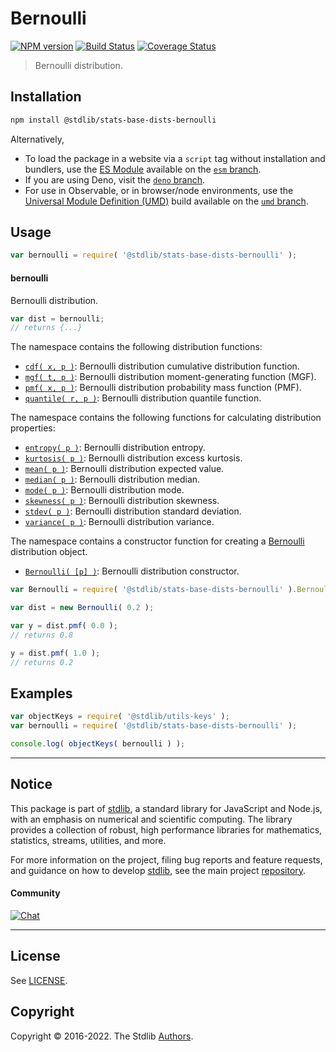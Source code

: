 <!--

@license Apache-2.0

Copyright (c) 2018 The Stdlib Authors.

Licensed under the Apache License, Version 2.0 (the "License");
you may not use this file except in compliance with the License.
You may obtain a copy of the License at

   http://www.apache.org/licenses/LICENSE-2.0

Unless required by applicable law or agreed to in writing, software
distributed under the License is distributed on an "AS IS" BASIS,
WITHOUT WARRANTIES OR CONDITIONS OF ANY KIND, either express or implied.
See the License for the specific language governing permissions and
limitations under the License.

-->

# Bernoulli

[![NPM version][npm-image]][npm-url] [![Build Status][test-image]][test-url] [![Coverage Status][coverage-image]][coverage-url] <!-- [![dependencies][dependencies-image]][dependencies-url] -->

> Bernoulli distribution.

<section class="installation">

## Installation

```bash
npm install @stdlib/stats-base-dists-bernoulli
```

Alternatively,

-   To load the package in a website via a `script` tag without installation and bundlers, use the [ES Module][es-module] available on the [`esm` branch][esm-url].
-   If you are using Deno, visit the [`deno` branch][deno-url].
-   For use in Observable, or in browser/node environments, use the [Universal Module Definition (UMD)][umd] build available on the [`umd` branch][umd-url].

</section>

<section class="usage">

## Usage

```javascript
var bernoulli = require( '@stdlib/stats-base-dists-bernoulli' );
```

#### bernoulli

Bernoulli distribution.

```javascript
var dist = bernoulli;
// returns {...}
```

The namespace contains the following distribution functions:

<!-- <toc pattern="*+(cdf|pmf|mgf|quantile)*"> -->

<div class="namespace-toc">

-   <span class="signature">[`cdf( x, p )`][@stdlib/stats/base/dists/bernoulli/cdf]</span><span class="delimiter">: </span><span class="description">Bernoulli distribution cumulative distribution function.</span>
-   <span class="signature">[`mgf( t, p )`][@stdlib/stats/base/dists/bernoulli/mgf]</span><span class="delimiter">: </span><span class="description">Bernoulli distribution moment-generating function (MGF).</span>
-   <span class="signature">[`pmf( x, p )`][@stdlib/stats/base/dists/bernoulli/pmf]</span><span class="delimiter">: </span><span class="description">Bernoulli distribution probability mass function (PMF).</span>
-   <span class="signature">[`quantile( r, p )`][@stdlib/stats/base/dists/bernoulli/quantile]</span><span class="delimiter">: </span><span class="description">Bernoulli distribution quantile function.</span>

</div>

<!-- </toc> -->

The namespace contains the following functions for calculating distribution properties:

<!-- <toc pattern="*+(entropy|kurtosis|mean|median|mode|skewness|stdev|variance)*"> -->

<div class="namespace-toc">

-   <span class="signature">[`entropy( p )`][@stdlib/stats/base/dists/bernoulli/entropy]</span><span class="delimiter">: </span><span class="description">Bernoulli distribution entropy.</span>
-   <span class="signature">[`kurtosis( p )`][@stdlib/stats/base/dists/bernoulli/kurtosis]</span><span class="delimiter">: </span><span class="description">Bernoulli distribution excess kurtosis.</span>
-   <span class="signature">[`mean( p )`][@stdlib/stats/base/dists/bernoulli/mean]</span><span class="delimiter">: </span><span class="description">Bernoulli distribution expected value.</span>
-   <span class="signature">[`median( p )`][@stdlib/stats/base/dists/bernoulli/median]</span><span class="delimiter">: </span><span class="description">Bernoulli distribution median.</span>
-   <span class="signature">[`mode( p )`][@stdlib/stats/base/dists/bernoulli/mode]</span><span class="delimiter">: </span><span class="description">Bernoulli distribution mode.</span>
-   <span class="signature">[`skewness( p )`][@stdlib/stats/base/dists/bernoulli/skewness]</span><span class="delimiter">: </span><span class="description">Bernoulli distribution skewness.</span>
-   <span class="signature">[`stdev( p )`][@stdlib/stats/base/dists/bernoulli/stdev]</span><span class="delimiter">: </span><span class="description">Bernoulli distribution standard deviation.</span>
-   <span class="signature">[`variance( p )`][@stdlib/stats/base/dists/bernoulli/variance]</span><span class="delimiter">: </span><span class="description">Bernoulli distribution variance.</span>

</div>

<!-- </toc> -->

The namespace contains a constructor function for creating a [Bernoulli][bernoulli-distribution] distribution object.

<!-- <toc pattern="*ctor*"> -->

<div class="namespace-toc">

-   <span class="signature">[`Bernoulli( [p] )`][@stdlib/stats/base/dists/bernoulli/ctor]</span><span class="delimiter">: </span><span class="description">Bernoulli distribution constructor.</span>

</div>

<!-- </toc> -->

```javascript
var Bernoulli = require( '@stdlib/stats-base-dists-bernoulli' ).Bernoulli;

var dist = new Bernoulli( 0.2 );

var y = dist.pmf( 0.0 );
// returns 0.8

y = dist.pmf( 1.0 );
// returns 0.2
```

</section>

<!-- /.usage -->

<section class="examples">

## Examples

<!-- TODO: better examples -->

<!-- eslint no-undef: "error" -->

```javascript
var objectKeys = require( '@stdlib/utils-keys' );
var bernoulli = require( '@stdlib/stats-base-dists-bernoulli' );

console.log( objectKeys( bernoulli ) );
```

</section>

<!-- /.examples -->

<!-- Section for related `stdlib` packages. Do not manually edit this section, as it is automatically populated. -->

<section class="related">

</section>

<!-- /.related -->

<!-- Section for all links. Make sure to keep an empty line after the `section` element and another before the `/section` close. -->


<section class="main-repo" >

* * *

## Notice

This package is part of [stdlib][stdlib], a standard library for JavaScript and Node.js, with an emphasis on numerical and scientific computing. The library provides a collection of robust, high performance libraries for mathematics, statistics, streams, utilities, and more.

For more information on the project, filing bug reports and feature requests, and guidance on how to develop [stdlib][stdlib], see the main project [repository][stdlib].

#### Community

[![Chat][chat-image]][chat-url]

---

## License

See [LICENSE][stdlib-license].


## Copyright

Copyright &copy; 2016-2022. The Stdlib [Authors][stdlib-authors].

</section>

<!-- /.stdlib -->

<!-- Section for all links. Make sure to keep an empty line after the `section` element and another before the `/section` close. -->

<section class="links">

[npm-image]: http://img.shields.io/npm/v/@stdlib/stats-base-dists-bernoulli.svg
[npm-url]: https://npmjs.org/package/@stdlib/stats-base-dists-bernoulli

[test-image]: https://github.com/stdlib-js/stats-base-dists-bernoulli/actions/workflows/test.yml/badge.svg?branch=main
[test-url]: https://github.com/stdlib-js/stats-base-dists-bernoulli/actions/workflows/test.yml?query=branch:main

[coverage-image]: https://img.shields.io/codecov/c/github/stdlib-js/stats-base-dists-bernoulli/main.svg
[coverage-url]: https://codecov.io/github/stdlib-js/stats-base-dists-bernoulli?branch=main

<!--

[dependencies-image]: https://img.shields.io/david/stdlib-js/stats-base-dists-bernoulli.svg
[dependencies-url]: https://david-dm.org/stdlib-js/stats-base-dists-bernoulli/main

-->

[chat-image]: https://img.shields.io/gitter/room/stdlib-js/stdlib.svg
[chat-url]: https://gitter.im/stdlib-js/stdlib/

[stdlib]: https://github.com/stdlib-js/stdlib

[stdlib-authors]: https://github.com/stdlib-js/stdlib/graphs/contributors

[umd]: https://github.com/umdjs/umd
[es-module]: https://developer.mozilla.org/en-US/docs/Web/JavaScript/Guide/Modules

[deno-url]: https://github.com/stdlib-js/stats-base-dists-bernoulli/tree/deno
[umd-url]: https://github.com/stdlib-js/stats-base-dists-bernoulli/tree/umd
[esm-url]: https://github.com/stdlib-js/stats-base-dists-bernoulli/tree/esm

[stdlib-license]: https://raw.githubusercontent.com/stdlib-js/stats-base-dists-bernoulli/main/LICENSE

[bernoulli-distribution]: https://en.wikipedia.org/wiki/Bernoulli_distribution

<!-- <toc-links> -->

[@stdlib/stats/base/dists/bernoulli/ctor]: https://github.com/stdlib-js/stats-base-dists-bernoulli-ctor

[@stdlib/stats/base/dists/bernoulli/entropy]: https://github.com/stdlib-js/stats-base-dists-bernoulli-entropy

[@stdlib/stats/base/dists/bernoulli/kurtosis]: https://github.com/stdlib-js/stats-base-dists-bernoulli-kurtosis

[@stdlib/stats/base/dists/bernoulli/mean]: https://github.com/stdlib-js/stats-base-dists-bernoulli-mean

[@stdlib/stats/base/dists/bernoulli/median]: https://github.com/stdlib-js/stats-base-dists-bernoulli-median

[@stdlib/stats/base/dists/bernoulli/mode]: https://github.com/stdlib-js/stats-base-dists-bernoulli-mode

[@stdlib/stats/base/dists/bernoulli/skewness]: https://github.com/stdlib-js/stats-base-dists-bernoulli-skewness

[@stdlib/stats/base/dists/bernoulli/stdev]: https://github.com/stdlib-js/stats-base-dists-bernoulli-stdev

[@stdlib/stats/base/dists/bernoulli/variance]: https://github.com/stdlib-js/stats-base-dists-bernoulli-variance

[@stdlib/stats/base/dists/bernoulli/cdf]: https://github.com/stdlib-js/stats-base-dists-bernoulli-cdf

[@stdlib/stats/base/dists/bernoulli/mgf]: https://github.com/stdlib-js/stats-base-dists-bernoulli-mgf

[@stdlib/stats/base/dists/bernoulli/pmf]: https://github.com/stdlib-js/stats-base-dists-bernoulli-pmf

[@stdlib/stats/base/dists/bernoulli/quantile]: https://github.com/stdlib-js/stats-base-dists-bernoulli-quantile

<!-- </toc-links> -->

</section>

<!-- /.links -->
